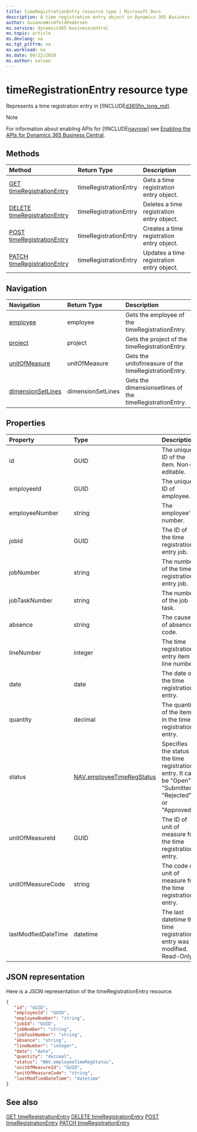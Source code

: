 ```yaml
---
title: timeRegistrationEntry resource type | Microsoft Docs
description: A time registration entry object in Dynamics 365 Business Central.
author: SusanneWindfeldPedersen
ms.service: dynamics365-businesscentral
ms.topic: article
ms.devlang: na
ms.tgt_pltfrm: na
ms.workload: na
ms.date: 09/22/2020
ms.author: solsen
---
```


# timeRegistrationEntry resource type
Represents a time registration entry in [!INCLUDE[d365fin_long_md](../../includes/d365fin_long_md.md)].

> [!NOTE]  
> For information about enabling APIs for [!INCLUDE[navnow](../../includes/navnow_md.md)] see [Enabling the APIs for Dynamics 365 Business Central](../enabling-apis-for-dynamics-nav.md).

## Methods
| Method | Return Type|Description |
|:--------------------|:-----------|:-------------------------|
|[GET timeRegistrationEntry](../api/dynamics_timeRegistrationEntry_Get.md)|timeRegistrationEntry|Gets a time registration entry object.|
|[DELETE timeRegistrationEntry](../api/dynamics_timeRegistrationEntry_Delete.md)|timeRegistrationEntry|Deletes a time registration entry object.|
|[POST timeRegistrationEntry](../api/dynamics_timeRegistrationEntry_Create.md)|timeRegistrationEntry|Creates a time registration entry object.|
|[PATCH timeRegistrationEntry](../api/dynamics_timeRegistrationEntry_Update.md)|timeRegistrationEntry|Updates a time registration entry object.|




## Navigation

| Navigation |Return Type| Description |    
|:----------|:----------|:-----------------|
|[employee](../resources/dynamics_employee.md)|employee |Gets the employee of the timeRegistrationEntry.|
|[project](../resources/dynamics_project.md)|project |Gets the project of the timeRegistrationEntry.|
|[unitOfMeasure](../resources/dynamics_unitofmeasure.md)|unitOfMeasure |Gets the unitofmeasure of the timeRegistrationEntry.|
|[dimensionSetLines](../resources/dynamics_dimensionsetlines.md)|dimensionSetLines |Gets the dimensionsetlines of the timeRegistrationEntry.|


## Properties

| Property           | Type   |Description     |
|:-------------------|:-------|:---------------|
|id|GUID|The unique ID of the item. Non-editable.|
|employeeId|GUID|The unique ID of employee.|
|employeeNumber|string|The employee's number.|
|jobId|GUID|The ID of the time registration entry job.|
|jobNumber|string|The number of the time registration entry job.|
|jobTaskNumber|string|The number of the job task.|
|absence|string|The cause of absence code.|
|lineNumber|integer|The time registration entry item line number.|
|date|date|The date of the time registration entry.|
|quantity|decimal|The quantity of the item in the time registration entry.|
|status|[NAV.employeeTimeRegStatus](../resources/dynamics_complextypes.md)|Specifies the status of the time registration entry. It can be "Open", "Submitted", "Rejected" or "Approved".|
|unitOfMeasureId|GUID|The ID of unit of measure for the time registration entry.|
|unitOfMeasureCode|string|The code of unit of measure for the time registration entry.|
|lastModfiedDateTime|datetime|The last datetime the time registration entry was modified. Read-Only.|


## JSON representation

Here is a JSON representation of the timeRegistrationEntry resource.


```json
{
   "id": "GUID",
   "employeeId": "GUID",
   "employeeNumber": "string",
   "jobId": "GUID",
   "jobNumber": "string",
   "jobTaskNumber": "string",
   "absence": "string",
   "lineNumber": "integer",
   "date": "date",
   "quantity": "decimal",
   "status": "NAV.employeeTimeRegStatus",
   "unitOfMeasureId": "GUID",
   "unitOfMeasureCode": "string",
   "lastModfiedDateTime": "datetime"
}
```
## See also

[GET timeRegistrationEntry](../api/dynamics_timeRegistrationEntry_Get.md)
[DELETE timeRegistrationEntry](../api/dynamics_timeRegistrationEntry_Delete.md)
[POST timeRegistrationEntry](../api/dynamics_timeRegistrationEntry_Create.md)
[PATCH timeRegistrationEntry](../api/dynamics_timeRegistrationEntry_Update.md)

